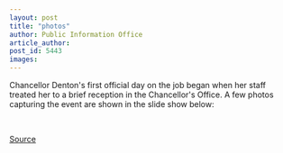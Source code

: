```yaml
---
layout: post
title: "photos"
author: Public Information Office
article_author: 
post_id: 5443
images:
---
```


<a name="content" id="content"></a>
<p>
  Chancellor Denton's first official day on the job began when her staff treated her to a brief reception in the Chancellor's Office. A few photos capturing the event are shown in the slide show below:
</p>
<p>
  <br>
</p>
<p><a href="http://www1.ucsc.edu/currents/04-05/02-14/photos.asp" title="Permalink to photos">Source</a></p>
